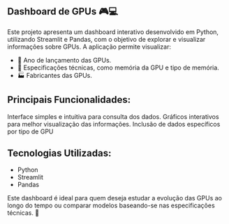## Dashboard de GPUs 🎮💻

Este projeto apresenta um dashboard interativo desenvolvido em Python, utilizando Streamlit e Pandas, com o objetivo de explorar e visualizar informações sobre GPUs. A aplicação permite visualizar:

- 📅 Ano de lançamento das GPUs.
- 💾 Especificações técnicas, como memória da GPU e tipo de memória.
- 🏭 Fabricantes das GPUs.

## Principais Funcionalidades:

Interface simples e intuitiva para consulta dos dados.
Gráficos interativos para melhor visualização das informações.
Inclusão de dados específicos por tipo de GPU

## Tecnologias Utilizadas:

- Python
- Streamlit
- Pandas

Este dashboard é ideal para quem deseja estudar a evolução das GPUs ao longo do tempo ou comparar modelos baseando-se nas especificações técnicas. 🚀
